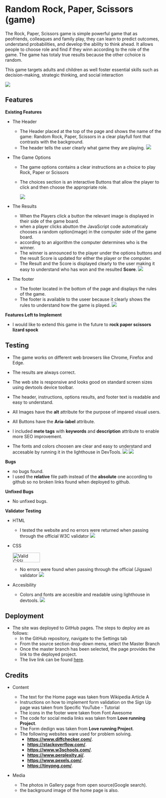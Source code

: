 
# Random Rock, Paper, Scissors (game) 
The Rock, Paper, Scissors game is simple  powerful game that as peofriends, colleaques and family play, they can learn to predict outcomes, understand probabilities, and develop the ability to think ahead.
It allows people to choose role and find if they winn according to the role of the game.
The game has totaly true results because the other cchoice is random.

This game targets adults and children as well foster essential skills such as decision-making, strategic thinking, and social interaction

 
![](/assets/images/readme/testing/responsive.png)

## Features

**Existing Features**

- The Header
  - The Header placed at the top of the page and shows the name of the game: Random Rock, Paper, Scissors
    in a clear playfull font that contrasts with the background.
  - The header tells the user clearly what game they are playing.
![](/assets/images/readme/testing/header.png)

- The Game Options
  - The game options contains a clear instructions an a choice to play Rock, Paper or Scissors  
  - The choices section is an interactive Buttons that allow the player to click and then choose the 
    appropriate role.

    ![](/assets/images/readme/testing/options.png)
- The Results
  * When the Players click a button the relevant image is displayed in their side of the game board.
  + when a player clicks abutton the JavaScript code automaticaly chooses a random option(image) 
    in the computer side of the game board.
  * according to an algorithm the computer determines who is the winner.
  - The winner is announced to the player under the options buttons and the result Score is updated for 
    either the player or the computer.
  + The Result and the Score is displayed clearly to the user making it easy to understand
      who has won and the resulted **Score**.
      ![](/assets/images/readme/testing/result.png)
- The footer
  - The footer located in the bottom of the page and displays the rules of the game.
  - The footer is available to the useer because it clearly shows the rules to understand
     how the game is played.
     ![](/assets/images/readme/testing/footer.png)

**Features Left to Implement**
- I would like to extend this game in the future to  **rock paper scissors lizard spock**
## Testing
  - The game works on different web browsers like Chrome, Firefox and Edge.
  - The results are always correct.
  - The web site is responsive and looks good on standard screen sizes using devtools device toolbar.
  - The header, instructions, options results, and footer text is readable and easy to understand.
  
  
  - All Images have the **alt** attribute for the purpose of impared visual users.
  - All Buttons have the **Aria-label** attribute.
  - I included **mete tags** with **keywords** and **description** attribute to enable more
    SEO improvement.
  - The fonts and colors choosen are clear and easy to understand and accesable by running it 
     in the lighthouse in DevTools.
     ![](/assets/images/readme/testing/testing.png)
     ![](/assets/images/readme/testing/testing2.png)
     

**Bugs**
  - no bugs found.
  - I used the **relative** file path instead of the **absolute** one according to github so no
     broken links found when deployed to github.


**Unfixed Bugs**
  - No unfixed bugs.

  
**Validator Testing**
  - HTML
    - I tested the website and no errors were returned when passing through the official W3C validator
    ![](/assets/images/readme/testing/html-validator.png)
    
  - CSS 
    <p>
       <a href="http://jigsaw.w3.org/css-validator/check/referer">
        <img style="border:0;width:88px;height:31px"
            src="http://jigsaw.w3.org/css-validator/images/vcss"
            alt="Valid CSS!" />
       </a>
    </p>
    
    - No errors were found when passing through the official (Jigsaw) validator
      ![](/assets/images/readme/testing/css-validator.png)
  - Accesibility
    - Colors and fonts are accesible and readable using lighthouse in devtools.
      ![](/media/accessibility.png)
## Deployment

  - The site was deployed to GitHub pages. The steps to deploy are as follows:
    - In the GitHub repository, navigate to the Settings tab
    - From the source section drop-down menu, select the Master Branch
    - Once the master branch has been selected, the page provides the link to the deployed project.
    - The live link can be found [here](https://github.com/kasemdeautsch/pp2).
## Credits
- Content
  - The text for the Home page was taken from Wikipedia Article A
  - Instructions on how to implement form validation on the Sign Up page was taken from Specific YouTube - Tutorial
  - The icons in the footer were taken from Font Awesome
  - The code for social media links was taken from **Love running Project**.
  - The Form dedign was taken from **Love running Project**.
  - The following websites ware used for problem solving.
    - **https://www.diffchecker.com/**.
    - **https://stackoverflow.com/**.
    - **https://www.w3schools.com/**.
    - **https://www.perplexity.ai/**.
    - **https://www.pexels.com/**.
    - **https://tinypng.com/**.

- Media
  - The photos in Gallery page from open source(Google search).
  - the background image of the home page is also.